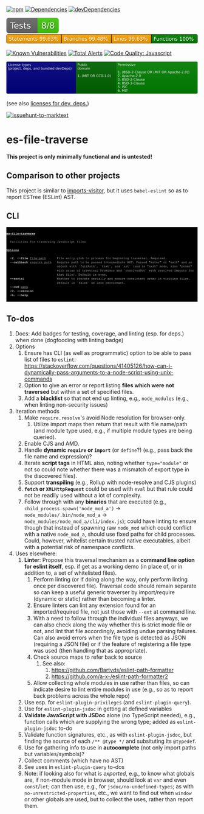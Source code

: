 [![npm](https://img.shields.io/npm/v/es-file-traverse.svg)](https://www.npmjs.com/package/es-file-traverse)
[![Dependencies](https://img.shields.io/david/brettz9/es-file-traverse.svg)](https://david-dm.org/brettz9/es-file-traverse)
[![devDependencies](https://img.shields.io/david/dev/brettz9/es-file-traverse.svg)](https://david-dm.org/brettz9/es-file-traverse?type=dev)

[![testing badge](https://raw.githubusercontent.com/brettz9/es-file-traverse/master/badges/tests-badge.svg?sanitize=true)](badges/tests-badge.svg)
[![coverage badge](https://raw.githubusercontent.com/brettz9/es-file-traverse/master/badges/coverage-badge.svg?sanitize=true)](badges/coverage-badge.svg)
<!--
[![Actions Status](https://github.com/brettz9/es-file-traverse/workflows/Coverage/badge.svg)](https://github.com/brettz9/es-file-traverse/actions)
-->

[![Known Vulnerabilities](https://snyk.io/test/github/brettz9/es-file-traverse/badge.svg)](https://snyk.io/test/github/brettz9/es-file-traverse)
[![Total Alerts](https://img.shields.io/lgtm/alerts/g/brettz9/es-file-traverse.svg?logo=lgtm&logoWidth=18)](https://lgtm.com/projects/g/brettz9/es-file-traverse/alerts)
[![Code Quality: Javascript](https://img.shields.io/lgtm/grade/javascript/g/brettz9/es-file-traverse.svg?logo=lgtm&logoWidth=18)](https://lgtm.com/projects/g/brettz9/es-file-traverse/context:javascript)

<!--[![License](https://img.shields.io/npm/l/es-file-traverse.svg)](LICENSE-MIT.txt)-->
[![Licenses badge](https://raw.githubusercontent.com/brettz9/es-file-traverse/master/badges/licenses-badge.svg?sanitize=true)](badges/licenses-badge.svg)

(see also [licenses for dev. deps.](https://raw.githubusercontent.com/brettz9/es-file-traverse/master/badges/licenses-badge-dev.svg?sanitize=true))

[![issuehunt-to-marktext](https://issuehunt.io/static/embed/issuehunt-button-v1.svg)](https://issuehunt.io/r/brettz9/es-file-traverse)

# es-file-traverse

**This project is only minimally functional and is untested!**

<!--
## Installation

```shell
npm i es-file-traverse
```
-->

## Comparison to other projects

This project is similar to [imports-visitor](https://www.npmjs.com/package/imports-visitor),
but it uses `babel-eslint` so as to report ESTree (ESLint) AST.

## CLI

![doc-includes/cli.svg](doc-includes/cli.svg)

## To-dos

1. Docs: Add badges for testing, coverage, and linting (esp. for deps.)
    when done (dogfooding with linting badge)
1. Options
    1. Ensure has CLI (as well as programmatic) option to be able to pass list
        of files to `eslint`:
        <https://stackoverflow.com/questions/41405126/how-can-i-dynamically-pass-arguments-to-a-node-script-using-unix-commands>
    1. Option to give an error or report listing **files which were not
        traversed** but within a set of specified files.
    1. Add a **blacklist** so that not end up linting, e.g., `node_modules`
        (e.g., when linting non-security issues)
1. Iteration methods
    1. Make `require.resolve`'s avoid Node resolution for browser-only.
        1. Utilize import maps then return that result with file name/path
            (and module type used, e.g., if multiple module types
            are being queried).
    1. Enable CJS and AMD.
    1. Handle **dynamic `require` or `import`** (or `define`?) (e.g., pass
        back the file name and expression)?
    1. Iterate **script tags** in HTML also, noting whether `type="module"`
        or not so could note whether there was a mismatch of export type in
        the discovered files).
    1. Support **transpiling** (e.g., Rollup with node-resolve and CJS plugins)
    1. **`fetch` or `XMLHttpRequest`** could be used with `eval` but that
        rule could not be readily used without a lot of complexity.
    1. Follow through with any **binaries** that are executed (e.g.,
        `child_process.spawn('node_mod_a')` ->
        `node_modules/.bin/node_mod_a` ->
        `node_modules/node_mod_a/cli/index.js`); could have linting to ensure
        though that instead of spawning raw `node_mod` which could conflict with
        a native `node_mod_a`, should use fixed paths for child processes.
        Could, however, whitelist certain trusted native executables, albeit
        with a potential risk of namespace conflicts.
1. Uses elsewhere:
    1. **Linter**: Propose this traversal mechanism as a **command line
        option for eslint itself**, esp. if get as a working demo (in
        place of, or in addition to, a set of whitelisted files).
        1. Perform linting (or if doing along the way, only perform linting
            once per discovered file). Traversal code should remain
            separate so can keep a useful generic traverser by
            import/require (dynamic or static) rather than becoming a linter.
        1. Ensure linters can lint any extension found for an imported/required
            file, not just those with `--ext` at command line.
        1. With a need to follow through the individual files anyways, we can
            also check along the way whether this is strict mode file or not,
            and lint that file accordingly, avoiding undue parsing failures.
            Can also avoid errors when the file type is detected as JSON
            (requiring a JSON file) or if the feature of registering a file
            type was used (then handling that as appropriate).
        1. Check source maps to refer back to source
            1. See also:
                1. <https://github.com/Bartvds/eslint-path-formatter>
                1. <https://github.com/a-x-/eslint-path-formatter2>
        1. Allow collecting whole modules in use rather than files, so
            can indicate desire to lint entire modules in use (e.g.,
            so as to report back problems across the whole repo)
    1. Use esp. for `eslint-plugin-privileges` (and `eslint-plugin-query`).
    1. Use for `eslint-plugin-jsdoc` in getting at defined variables
    1. **Validate JavaScript with JSDoc** alone (no TypeScript needed),
        e.g., function calls which are supplying the wrong type; added
        as `eslint-plugin-jsdoc` to-do
    1. Validate function signatures, etc., as with `eslint-plugin-jsdoc`,
        but finding the source of each `/** @type */` and subsituting
        its `@typedef`.
    1. Use for gathering info to use in **autocomplete** (not only import
        paths but variables/symbols)?
    1. Collect comments (which have no AST)
    1. See uses in `eslint-plugin-query` to-dos
    1. Note: if looking also for what is *exported*, e.g., to know what
        globals are, if non-module mode in browser, should look at `var`
        and even `const`/`let`; can then use, e.g., for
        `jsdoc/no-undefined-types`; as with `no-unrestricted-properties`,
        etc., we want to find out when `window` or other globals are used,
        but to collect the uses, rather than report them.
